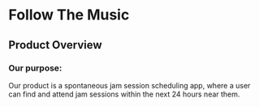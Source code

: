 # Follow The Music

## Product Overview
### Our purpose:
Our product is a spontaneous jam session scheduling app, where a user can find and attend jam sessions within the next 24 hours near them. 

